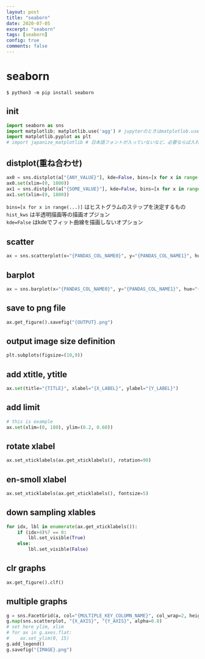 ```yaml
---
layout: post
title: "seaborn"
date: 2020-07-05
excerpt: "seaborn"
tags: [seaborn]
config: true
comments: false
---
```


# seaborn

```console
$ python3 -m pip install seaborn
```

## init 

```python
import seaborn as sns
import matplotlib; matplotlib.use('agg') # jupyterのときはmatplotlob.use("agg")を消すとうまく行くことがある
import matplotlib.pyplot as plt
# import japanize_matplotlib # 日本語フォントが入っていないなど、必要ならば入れる
```

## distplot(重ね合わせ)
```python
ax0 = sns.distplot(a["{ANY_VALUE}"], kde=False, bins=[x for x in range(0, 1800, 10)], hist_kws=dict(alpha=0.5))
ax0.set(xlim=(0, 1800))
ax1 = sns.distplot(a["{SOME_VALUE}"], kde=False, bins=[x for x in range(0, 1800, 10)], hist_kws=dict(alpha=0.5))
ax1.set(xlim=(0, 1800))
```

`bins=[x for x in range(...)]` はヒストグラムのステップを決定するもの  
`hist_kws` は半透明描画等の描画オプジョン  
`kde=False` はkdeでフィット曲線を描画しないオプション  

## scatter

```python
ax = sns.scatterplot(x="{PANDAS_COL_NAME0}", y="{PANDAS_COL_NAME1}", hue="{ANY_CATEGORY_AXIS}", data=data: pd.DataFrame, s={DOT_SIZE}: int)
```

## barplot

```python
ax = sns.barplot(x="{PANDAS_COL_NAME0}", y="{PANDAS_COL_NAME1}", hue="{ANY_CATEGORY_AXIS}", data=data: pd.DataFrame, s={DOT_SIZE}: int)
```

## save to png file

```python
ax.get_figure().savefig("{OUTPUT}.png")
```

## output image size definition

```python
plt.subplots(figsize=(10,9))
```

## add xtitle, ytitle

```python
ax.set(title="{TITLE}", xlabel="{X_LABEL}", ylabel="{Y_LABEL}")
```

## add limit

```python
# this is example
ax.set(xlim=(0, 180), ylim=(0.2, 0.60))
```

## rotate xlabel

```python
ax.set_xticklabels(ax.get_xticklabels(), rotation=90)
```

## en-smoll xlabel

```python
ax.set_xticklabels(ax.get_xticklabels(), fontsize=5)
```

## down sampling xlables

```python
for idx, lbl in enumerate(ax.get_xticklabels()):
    if (idx+4)%7 == 0:
        lbl.set_visible(True)
    else:
        lbl.set_visible(False)

```

## clr graphs

```python
ax.get_figure().clf() 
```

## multiple graphs

```python
g = sns.FacetGrid(a, col="{MULTIPLE_KEY_COLUMN_NAME}", col_wrap=2, height=5)
g.map(sns.scatterplot, "{X_AXIS}", "{Y_AXIS}", alpha=0.8)
# set here ylim, xlim
# for ax in g.axes.flat:
#    ax.set_ylim(0, 15)
g.add_legend()
g.savefig("{IMAGE}.png")
```
